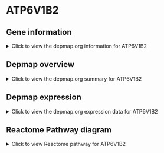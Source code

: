 <h1>ATP6V1B2</h1>

<h2>Gene information</h2>
<details>
  <summary>Click to view the depmap.org information for ATP6V1B2</summary>
  <iframe src="https://depmap.org/portal/gene/ATP6V1B2?tab=about" style="border:none;width:100%;height:800px"></iframe>
</details>

<h2>Depmap overview</h2>
<details>
  <summary>Click to view the depmap.org summary for ATP6V1B2</summary>
  <iframe src="https://depmap.org/portal/gene/ATP6V1B2?tab=overview" style="border:none;width:100%;height:800px"></iframe>
</details>

<h2>Depmap expression</h2>
<details>
  <summary>Click to view the depmap.org expression data for ATP6V1B2</summary>
  <iframe src="https://depmap.org/portal/gene/ATP6V1B2?tab=characterization" style="border:none;width:100%;height:800px"></iframe>
</details>



<h2>Reactome Pathway diagram</h2>
<details>
  <summary>Click to view Reactome pathway for ATP6V1B2</summary>
  <p>Ion channel transport</p>
  <iframe src="https://reactome.org/PathwayBrowser/#/R-HSA-983712" style="border:none;width:100%;height:800px"></iframe>
</details>



